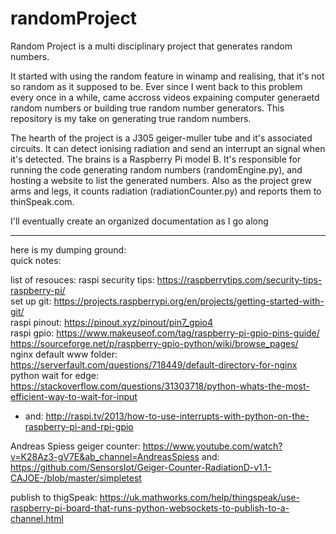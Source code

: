# randomProject
Random Project is a multi disciplinary project that generates random numbers.

It started with using the random feature in winamp and realising, that it's not so random as it supposed to be. Ever since I went back to this problem every once in a while, came accross videos expaining computer generaetd random numbers or building true random number generators. This repository is my take on generating true random numbers.

The hearth of the project is a J305 geiger-muller tube and it's associated circuits. It can detect ionising radiation and send an interrupt an signal when it's detected.
The brains is a Raspberry Pi model B. It's responsible for running the code generating random numbers (randomEngine.py), and hosting a website to list the generated numbers. Also as the project grew arms and legs, it counts radiation (radiationCounter.py) and reports them to thinSpeak.com.




I'll eventually create an organized documentation as I go along

---

here is my dumping ground:<br>
quick notes:

list of resouces:
raspi security tips: https://raspberrytips.com/security-tips-raspberry-pi/</br>
set up git: https://projects.raspberrypi.org/en/projects/getting-started-with-git/</br>
raspi pinout: https://pinout.xyz/pinout/pin7_gpio4</br>
raspi gpio: https://www.makeuseof.com/tag/raspberry-pi-gpio-pins-guide/</br>
https://sourceforge.net/p/raspberry-gpio-python/wiki/browse_pages/</br>
nginx default www folder: https://serverfault.com/questions/718449/default-directory-for-nginx</br>
python wait for edge: https://stackoverflow.com/questions/31303718/python-whats-the-most-efficient-way-to-wait-for-input</br>
- and: http://raspi.tv/2013/how-to-use-interrupts-with-python-on-the-raspberry-pi-and-rpi-gpio</br>

Andreas Spiess geiger counter: https://www.youtube.com/watch?v=K28Az3-gV7E&ab_channel=AndreasSpiess
 and: https://github.com/SensorsIot/Geiger-Counter-RadiationD-v1.1-CAJOE-/blob/master/simpletest



publish to thigSpeak: https://uk.mathworks.com/help/thingspeak/use-raspberry-pi-board-that-runs-python-websockets-to-publish-to-a-channel.html




